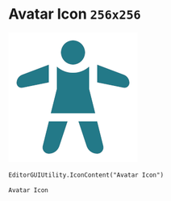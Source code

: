 # Avatar Icon `256x256`
<img src="/img/Avatar%20Icon.png" width=256 height=256>

``` CSharp
EditorGUIUtility.IconContent("Avatar Icon")
```
```
Avatar Icon
```

